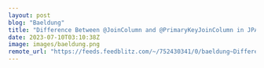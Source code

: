 ```yaml
---
layout: post
blog: "Baeldung"
title: "Difference Between @JoinColumn and @PrimaryKeyJoinColumn in JPA"
date: 2023-07-10T03:10:38Z
image: images/baeldung.png
remote_url: "https://feeds.feedblitz.com/~/752430341/0/baeldung~Difference-Between-JoinColumn-and-PrimaryKeyJoinColumn-in-JPA"
---
```

